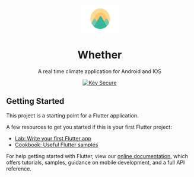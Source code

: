 #
<p align="center">
<img src="assets/logo/logo1.png" width="20%">
<h1 align="center">
    Whether
  </h1>
  
<p align="center">A real time climate application for Android and IOS</p>
</p>


<div align="center">
  
<a href="#">![Key Secure](https://img.shields.io/badge/Key%20Secure-Visit-9cf?style=for-the-badge)</a>

</div>

## Getting Started

This project is a starting point for a Flutter application.

A few resources to get you started if this is your first Flutter project:

- [Lab: Write your first Flutter app](https://flutter.dev/docs/get-started/codelab)
- [Cookbook: Useful Flutter samples](https://flutter.dev/docs/cookbook)

For help getting started with Flutter, view our
[online documentation](https://flutter.dev/docs), which offers tutorials,
samples, guidance on mobile development, and a full API reference.

